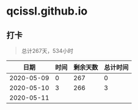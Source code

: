 # qcissl.github.io
## 打卡
> 总计267天，534小时

| 日期       | 时间 | 剩余天数 | 总计时间 |
| ---------- | ---- | -------- | -------- |
| 2020-05-09 | 0    | 267      | 0        |
| 2020-05-10 | 3    | 266      | 3        |
| 2020-05-11 |      |          |          |

